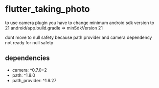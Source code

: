 # flutter_taking_photo

to use camera plugin you have to change minimum android sdk version to 21
android/app.build.gradle => minSdkVersion 21

dont move to null safety because path provider and camera dependency not ready for null safety

## dependencies
- camera: ^0.7.0+2
- path: ^1.8.0
- path_provider: ^1.6.27